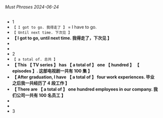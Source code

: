 ###### Must Phrases 2024-06-24

- 1
- `【 I got to go. 我得走了 】` = I have to go.
- `【 Until next time. 下次见 】`
- **【 I got to go, until next time. 我得走了，下次见 】**
-
-
- 2
- `【 a total of. 总共 】`
- **【 This 【 TV series 】 has 【 a total of 】 one 【 hundred 】 【 episodes 】. 这部电视剧一共有 100 集 】**
- **【 After graduation, I have 【 a total of 】 four work experiences. 毕业之后我一共经历了 4 段工作 】**
- **【 There are 【 a total of 】 one hundred employees in our company. 我们公司一共有 100 名员工 】**
-
-
- 3
